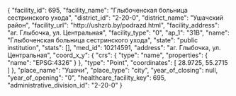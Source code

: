 {
    "facility_id": 695,
    "facility_name": "Глыбоченская больница сестринского ухода",
    "district_id": "2-20-0",
    "district_name": "Ушачский район",
    "facility_url": "http:\/\/ushzrb.by\/podrazd.html",
    "facility_address": "аг. Глыбочка, ул. Центральная",
    "facility_type": "0",
    "ap_1": "31В",
    "name": "Глыбоченская больница сестринского ухода",
    "state": "public institution",
    "stats": [],
    "med_id": 10214591,
    "address": "аг. Глыбочка, ул. Центральная",
    "coord_x_y": {
        "crs": {
            "type": "name",
            "properties": {
                "name": "EPSG:4326"
            }
        },
        "type": "Point",
        "coordinates": [
            28.9725,
            55.2715
        ]
    },
    "place_name": "Ушачи",
    "place_type": "city",
    "year_of_closing": null,
    "year_of_opening": "0",
    "healthcare_facility_key": 695,
    "administrative_division_id": "2-20-0"
}
